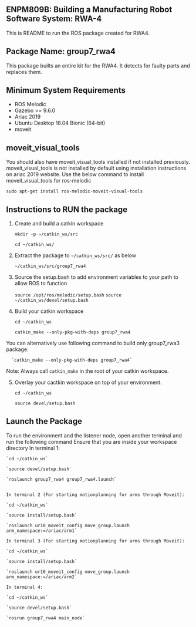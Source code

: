 ## **ENPM809B: Building a Manufacturing Robot Software System: RWA-4**

This is README to run the ROS package created for RWA4. 

## **Package Name: group7_rwa4**
This package builts an entire kit for the RWA4. It detects for faulty parts and replaces them.


## **Minimum System Requirements**
  * ROS Melodic 
  * Gazebo >= 9.6.0 
  * Ariac 2019
  * Ubuntu Desktop 18.04 Bionic (64-bit)
  * moveit

## moveit_visual_tools
You should also have moveit_visual_tools installed if not installed previously. moveit_visual_tools is not installed by default using installation instructions on ariac 2019 website. Use the below command to install moveit_visual_tools for ros-melodic

  `sudo apt-get install ros-melodic-moveit-visual-tools`

## **Instructions to RUN the package**
1. Create and build a catkin workspace

      `mkdir -p ~/catkin_ws/src`
       
      `cd ~/catkin_ws/`

2.  Extract the package to `~/catkin_ws/src/` as below

      `~/catkin_ws/src/group7_rwa4`
         
3. Source the setup.bash to add environment variables to your path to allow ROS to function

      `source /opt/ros/melodic/setup.bash`
      `source ~/catkin_ws/devel/setup.bash`

4. Build your catkin workspace

      `cd ~/catkin_ws`

      `catkin_make --only-pkg-with-deps group7_rwa4`

  You can alternatively use following command to build only group7_rwa3 package.

      `catkin_make --only-pkg-with-deps group7_rwa4`

  Note: Always call `catkin_make` in the root of your catkin workspace. 

5. Overlay your cactkin workspace on top of your environment.

     `cd ~/catkin_ws`

     `source devel/setup.bash`
 
## **Launch the Package**

To run the environment and the listener node, open another terminal and run the following command
Ensure that you are inside your workspace directory
   In terminal 1:

	`cd ~/catkin_ws`

	`source devel/setup.bash`

	`roslaunch group7_rwa4 group7_rwa4.launch`


	In terminal 2 (For starting motionplanning for arms through Moveit):

	`cd ~/catkin_ws`

	`source install/setup.bash`

	`roslaunch ur10_moveit_config move_group.launch arm_namespace:=/ariac/arm1`

	In terminal 3 (For starting motionplanning for arms through Moveit):

	`cd ~/catkin_ws`

	`source install/setup.bash`

	`roslaunch ur10_moveit_config move_group.launch arm_namespace:=/ariac/arm2`

	In terminal 4:

	`cd ~/catkin_ws`
	 
	`source devel/setup.bash`

	`rosrun group7_rwa4 main_node`








